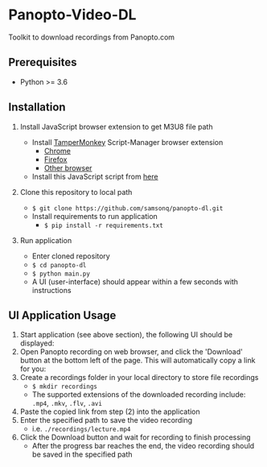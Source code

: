 # Panopto-Video-DL

Toolkit to download recordings from Panopto.com

## Prerequisites
- Python >= 3.6

## Installation
1. Install JavaScript browser extension to get M3U8 file path
	- Install [TamperMonkey](https://www.tampermonkey.net/) Script-Manager browser extension  
		- [Chrome](https://chrome.google.com/webstore/detail/tampermonkey/dhdgffkkebhmkfjojejmpbldmpobfkfo)  
		- [Firefox](https://addons.mozilla.org/en-US/firefox/addon/tampermonkey/)  
		- [Other browser](https://www.tampermonkey.net/)  
	- Install this JavaScript script from [here](https://greasyfork.org/scripts/423661-panopto-video-dl)

2. Clone this repository to local path
	- `$ git clone https://github.com/samsonq/panopto-dl.git`
	- Install requirements to run application
		- `$ pip install -r requirements.txt`

3. Run application
	- Enter cloned repository
	- `$ cd panopto-dl`
	- `$ python main.py`
	- A UI (user-interface) should appear within a few seconds with instructions

## UI Application Usage  

1. Start application (see above section), the following UI should be displayed:
2. Open Panopto recording on web browser, and click the 'Download' button at the bottom left of the page. This will automatically copy a link for you:
3. Create a recordings folder in your local directory to store file recordings
	- `$ mkdir recordings`
	- The supported extensions of the downloaded recording include: `.mp4`, `.mkv`, `.flv`, `.avi`
4. Paste the copied link from step (2) into the application  
5. Enter the specified path to save the video recording
	- i.e. `./recordings/lecture.mp4`
6. Click the Download button and wait for recording to finish processing
	- After the progress bar reaches the end, the video recording should be saved in the specified path
